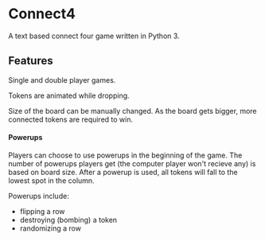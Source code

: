 # Connect4 #
A text based connect four game written in Python 3.

## Features ###
Single and double player games.

Tokens are animated while dropping.

Size of the board can be manually changed. As the board gets bigger, more connected tokens are required to win. 


#### Powerups ####
Players can choose to use powerups in the beginning of the game. The number of powerups players get (the computer player won't recieve any) is based on board size. After a powerup is used, all tokens will fall to the lowest spot in the column.

Powerups include:

* flipping a row
* destroying (bombing) a token
* randomizing a row

